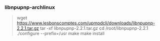 ### libnpupnp-archlinux
> wget https://www.lesbonscomptes.com/upmpdcli/downloads/libnpupnp-2.2.1.tar.gz
> tar -xf libnpupnp-2.2.1.tar.gz
> cd /root/libnpupnp-2.2.1
> ./configure --prefix=/usr
> make
> make install
